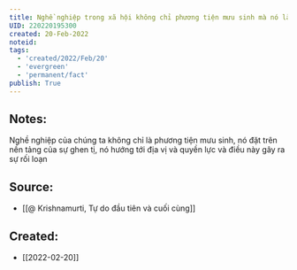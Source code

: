 ```yaml
---
title: Nghề nghiệp trong xã hội không chỉ phương tiện mưu sinh mà nó là nền tảng sự ghen tị
UID: 220220195300
created: 20-Feb-2022
noteid:
tags:
  - 'created/2022/Feb/20'
  - 'evergreen'
  - 'permanent/fact'
publish: True
---
```

## Notes:
Nghề nghiệp của chúng ta không chỉ là phương tiện mưu sinh, nó đặt trên nền tảng của sự ghen tị, nó hướng tới địa vị và quyền lực và điều này gây ra sự rối loạn

## Source:
- [[@ Krishnamurti, Tự do đầu tiên và cuối cùng]]




## Created:
- [[2022-02-20]]
